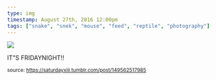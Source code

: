 ```yaml
---
type: img
timestamp: August 27th, 2016 12:00pm
tags: ["snake", "snek", "mouse", "feed", "reptile", "photography"]
---
```

<img src="https://saturdayxiii.github.io/media/149562517985.gif"/>
                                                                                          
IT”S FRIDAYNIGHT!!
 
                                    
                
                
                
                
                                
<small>source: https://saturdayxiii.tumblr.com/post/149562517985</small>